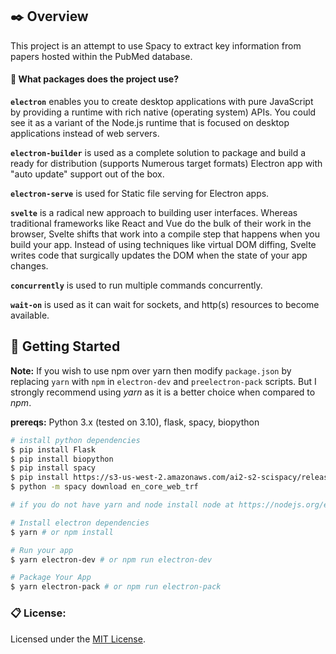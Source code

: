 ## ✒️ Overview

This project is an attempt to use Spacy to extract key information from papers hosted within the PubMed database. 

#### 🧐 What packages does the project use?

**`electron`** enables you to create desktop applications with pure JavaScript by providing a runtime with rich native (operating system) APIs. You could see it as a variant of the Node.js runtime that is focused on desktop applications instead of web servers.

**`electron-builder`** is used as a complete solution to package and build a ready for distribution (supports Numerous target formats) Electron app with "auto update" support out of the box.

**`electron-serve`** is used for Static file serving for Electron apps.

**`svelte`** is a radical new approach to building user interfaces. Whereas traditional frameworks like React and Vue do the bulk of their work in the browser, Svelte shifts that work into a compile step that happens when you build your app. Instead of using techniques like virtual DOM diffing, Svelte writes code that surgically updates the DOM when the state of your app changes.

**`concurrently`** is used to run multiple commands concurrently.

**`wait-on`** is used as it can wait for sockets, and http(s) resources to become available.
<br />

## 🚀 Getting Started

**Note:** If you wish to use npm over yarn then modify `package.json` by replacing `yarn` with `npm` in `electron-dev` and `preelectron-pack` scripts.
But I strongly recommend using <em>yarn</em> as it is a better choice when compared to <em>npm</em>.

**prereqs:** Python 3.x (tested on 3.10), flask, spacy, biopython

```bash
# install python dependencies
$ pip install Flask
$ pip install biopython
$ pip install spacy
$ pip install https://s3-us-west-2.amazonaws.com/ai2-s2-scispacy/releases/v0.5.0/en_ner_bionlp13cg_md-0.5.0.tar.gz
$ python -m spacy download en_core_web_trf

# if you do not have yarn and node install node at https://nodejs.org/en/download/ and yarn at https://classic.yarnpkg.com/lang/en/docs/install/

# Install electron dependencies
$ yarn # or npm install

# Run your app
$ yarn electron-dev # or npm run electron-dev

# Package Your App
$ yarn electron-pack # or npm run electron-pack
```

<h3>📋 License: </h3>
Licensed under the <a href="https://github.com/soulehshaikh99/create-svelte-electron-app/blob/master/LICENSE">MIT License</a>.
